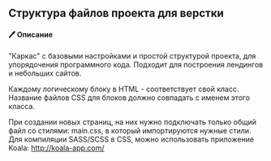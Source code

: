 ## Структура файлов проекта для верстки

#### 🖊 Описание

"Каркас" с базовыми настройками и простой структурой проекта, для упорядочения программного кода. Подходит для построения лендингов и небольших сайтов.

Каждому логическому блоку в HTML - соответствует свой класс. Название файлов CSS для блоков должно совпадать с именем этого класса. 

При создании новых страниц, на них нужно подключать только общий файл со стилями: main.css, в который импортируются нужные стили. Для компиляции SASS/SCSS в CSS, можно использовать приложение Koala: http://koala-app.com/

